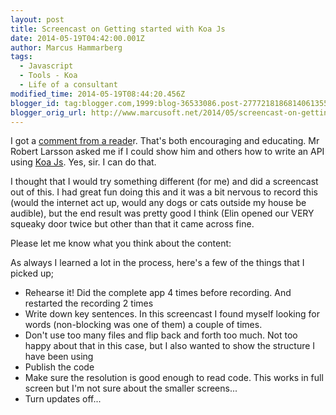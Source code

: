 ```yaml
---
layout: post
title: Screencast on Getting started with Koa Js
date: 2014-05-19T04:42:00.001Z
author: Marcus Hammarberg
tags:
  - Javascript
  - Tools - Koa
  - Life of a consultant
modified_time: 2014-05-19T08:44:20.456Z
blogger_id: tag:blogger.com,1999:blog-36533086.post-2777218186814061355
blogger_orig_url: http://www.marcusoft.net/2014/05/screencast-on-getting-started-with-koa.html
---
```





I got a <a href="http://www.marcusoft.net/2014/03/mnb-mongoosejs.html"
target="_blank">comment from a reade</a>r. That's both encouraging and
educating. Mr Robert Larsson asked me if I could show him and others how
to write an API using
<a href="http://www.koajs.com/" target="_blank">Koa Js</a>. Yes, sir. I
can do that.

I thought that I would try something different (for me) and did a
screencast out of this. I had great fun doing this and it was a bit
nervous to record this (would the internet act up, would any dogs or
cats outside my house be audible), but the end result was pretty good I
think (Elin opened our VERY squeaky door twice but other than that it
came across fine.

Please let me know what you think about the
content:

<div class="separator" style="clear: both; text-align: center;">


<div class="separator" style="clear: both; text-align: left;">

<div class="separator" style="clear: both; text-align: left;">

As always I learned a lot in the process, here's a few of the things
that I picked up;


<div class="separator" style="clear: both; text-align: left;">


-   Rehearse it! Did the complete app 4 times before recording. And
    restarted the recording 2 times
-   Write down key sentences. In this screencast I found myself looking
    for words (non-blocking was one of them) a couple of times. 
-   Don't use too many files and flip back and forth too much. Not too
    happy about that in this case, but I also wanted to show the
    structure I have been using
-   Publish the code
-   Make sure the resolution is good enough to read code. This works in
    full screen but I'm not sure about the smaller screens...
-   Turn updates off... 
